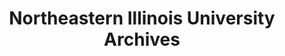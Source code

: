 ---
layout: repo
title: "Northeastern Illinois University Archives"
id: 15388
permalink: repos/15388/
---